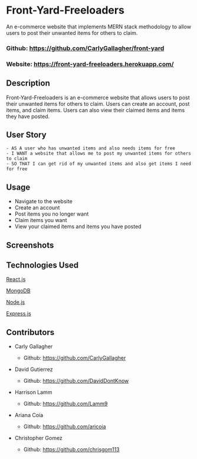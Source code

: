 # Front-Yard-Freeloaders
An e-commerce website that implements MERN stack methodology to allow users to post their unwanted items for others to claim.

### Github: https://github.com/CarlyGallagher/front-yard
### Website: https://front-yard-freeloaders.herokuapp.com/

## Description

Front-Yard-Freeloaders is an e-commerce website that allows users to post their unwanted items for others to claim. Users can create an account, post items, and claim items. Users can also view their claimed items and items they have posted.

## User Story

```
- AS A user who has unwanted items and also needs items for free
- I WANT a website that allows me to post my unwanted items for others to claim
- SO THAT I can get rid of my unwanted items and also get items I need for free
```

## Usage

- Navigate to the website
- Create an account
- Post items you no longer want
- Claim items you want
- View your claimed items and items you have posted

## Screenshots

## Technologies Used

<p><a href="https://reactjs.org/">React.js</a></p>
<p><a href="https://www.mongodb.com/">MongoDB</a></p>
<p><a href="https://nodejs.org/">Node.js</a></p>
<p><a href="https://expressjs.com/">Express.js</a></p>

## Contributors

- Carly Gallagher

    - Github: https://github.com/CarlyGallagher

- David Gutierrez

    - Github: https://github.com/DavidDontKnow

- Harrison Lamm

    - Github: https://github.com/Lamm9

- Ariana Coia

    - Github: https://github.com/aricoia

- Christopher Gomez

    - Github: https://github.com/chrisgom113
